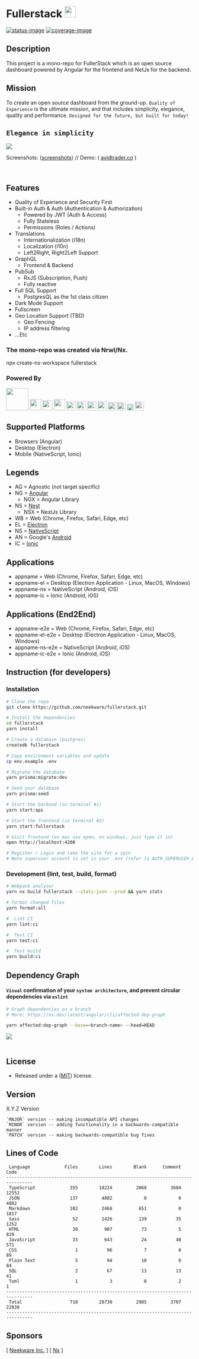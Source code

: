 # Fullerstack <img style="margin-bottom: -6px" width="30" src="libs/agx-assets/src/lib/images/tech/fullerstack-x250.png">

[![status-image]][status-link]
[![coverage-image]][coverage-link]

## Description

This project is a mono-repo for FullerStack which is an open source dashboard powered by Angular for the frontend and NetJs for the backend.

## Mission

To create an open source dashboard from the ground-up. `Quality of Experience` is the ultimate mission, and that includes simplicity, elegance, quality and performance. `Designed for the future, but built for today!`<br/>

## `Elegance in simplicity`

<img width="auto" src="libs/agx-assets/src/lib/images/misc/login.png">

Screenshots: ([screenshots](FEATURES.md)) // Demo: ( [avidtrader.co](https://app.avidtrader.co/) )

<br/>

## Features

- Quality of Experience and Security First
- Built-in Auth & Auth (Authentication & Authorization)
  - Powered by JWT (Auth & Access)
  - Fully Stateless
  - Permissions (Roles / Actions)
- Translations
  - Internationalization (i18n)
  - Localization (i10n)
  - Left2Right, Right2Left Support
- GraphQL
  - Frontend & Backend
- PubSub
  - RxJS (Subscription, Push)
  - Fully reactive
- Full SQL Support
  - PostgresQL as the 1st class citizen
- Dark Mode Support
- Fullscreen
- Geo Location Support (TBD)
  - Geo Fencing
  - IP address filtering
- ...Etc

### The mono-repo was created via Nrwl/Nx.

npx create-nx-workspace fullerstack

### Powered By

[<img style="margin-bottom: 1px" width="60" src="libs/agx-assets/src/lib/images/tech/nx-x250.png">](https://nx.dev/)
[<img style="margin-bottom: -6px" width="30" src="libs/agx-assets/src/lib/images/tech/angular-x250.png">](https://angular.io)
[<img style="margin-bottom: -5px" width="27" src="libs/agx-assets/src/lib/images/tech/nestjs-x250.png">](https://nestjs.com/)
[<img style="margin-bottom: -7px" width="30" src="libs/agx-assets/src/lib/images/tech/prisma-x250.png">](https://www.prisma.io/)
[<img style="margin-bottom: -4px" width="24" src="libs/agx-assets/src/lib/images/tech/graphql-x250.png">](https://graphql.org/)
[<img style="margin-bottom: -4px" width="24" src="libs/agx-assets/src/lib/images/tech/apollo-x250.png">](https://www.apollographql.com/)
[<img style="margin-bottom: -4px" width="24" src="libs/agx-assets/src/lib/images/tech/html5-x250.png">](https://en.wikipedia.org/wiki/HTML5)
[<img style="margin-bottom: -4px" width="24" src="libs/agx-assets/src/lib/images/tech/css3-x250.png">](https://www.w3.org/)
[<img style="margin-bottom: -4px" width="22" src="libs/agx-assets/src/lib/images/tech/scss-x250.png">](https://sass-lang.com/)
[<img style="margin-bottom: -4px" width="22" src="libs/agx-assets/src/lib/images/tech/psql-x250.png">](https://www.postgresql.org/)
[<img style="margin-bottom: -4px" width="18" src="libs/agx-assets/src/lib/images/tech/jest-x250.png">](https://jestjs.io/docs/getting-started)
[<img style="margin-bottom: -4px" width="24" src="libs/agx-assets/src/lib/images/tech/cypress-x250.png">](https://www.cypress.io/)

## Supported Platforms

- Browsers (Angular)
- Desktop (Electron)
- Mobile (NativeScript, Ionic)

## Legends

- AG = Agnostic (not target specific)
- NG = [Angular](angular.io)
  - NGX = Angular Library
- NS = [Nest](nestjs.com)
  - NSX = NestJs Library
- WB = Web (Chrome, Firefox, Safari, Edge, etc)
- EL = [Electron](electronjs.org)
- NS = [NativeScript](nativescript.org)
- AN = Google's [Android](android.com)
- IC = [Ionic](ionicframework.com)

## Applications

- appname = Web (Chrome, Firefox, Safari, Edge, etc)
- appname-el = Desktop (Electron Application - Linux, MacOS, Windows)
- appname-ns = NativeScript (Android, iOS)
- appname-ic = Ionic (Android, iOS)

## Applications (End2End)

- appname-e2e = Web (Chrome, Firefox, Safari, Edge, etc)
- appname-el-e2e = Desktop (Electron Application - Linux, MacOS, Windows)
- appname-ns-e2e = NativeScript (Android, iOS)
- appname-ic-e2e = Ionic (Android, iOS)

## Instruction (for developers)

### Installation

```bash
# Clone the repo
git clone https://github.com/neekware/fullerstack.git

# Install the dependencies
cd fullerstack
yarn install

# Create a database (postgres)
createdb fullerstack

# Copy environment variables and update
cp env.example .env

# Migrate the database
yarn prisma:migrate:dev

# Seed your database
yarn prisma:seed

# Start the backend (in terminal #1)
yarn start:api

# Start the frontend (in terminal #2)
yarn start:fullerstack

# Visit frontend (on mac use open, on windows, just type it in)
open http://localhost:4200

# Register / Login and take the site for a spin
# Note superuser account is set in your .env (refer to AUTH_SUPERUSER_EMAIL, AUTH_SUPERUSER_PASSWORD)
```

### Development (lint, test, build, format)

```bash
# Webpack analyzer
yarn nx build fullerstack --stats-json --prod && yarn stats

# Format changed files
yarn format:all

#  Lint CI
yarn lint:ci

#  Test CI
yarn test:ci

#  Test build
yarn build:ci
```

## Dependency Graph

#### `Visual` confirmation of your `system architecture`, and prevent circular dependencies via `eslint`

```bash
# Graph dependencies on a branch
# More: https://nx.dev/latest/angular/cli/affected-dep-graph

yarn affected:dep-graph --base=<branch-name> --head=HEAD
```

<img width="auto" src="libs/agx-assets/src/lib/images/misc/dep-graph.png">
<br/><br/>

## License

- Released under a ([MIT](https://raw.githubusercontent.com/neekware/fullerstack/main/LICENSE)) license.

## Version

X.Y.Z Version

    `MAJOR` version -- making incompatible API changes
    `MINOR` version -- adding functionality in a backwards-compatible manner
    `PATCH` version -- making backwards-compatible bug fixes

## Lines of Code

```txt<br>--------------------------------------------------------------------------------
 Language             Files        Lines        Blank      Comment         Code
--------------------------------------------------------------------------------
 TypeScript             355        18224         2068         3604        12552
 JSON                   137         4802            0            0         4802
 Markdown               102         2468          651            0         1817
 Sass                    52         1426          139           35         1252
 HTML                    30          907           73            5          829
 JavaScript              33          643           24           48          571
 CSS                      1           96            7            0           89
 Plain Text               5           94           10            0           84
 SQL                      2           67           13           13           41
 Toml                     1            3            0            2            1
--------------------------------------------------------------------------------
 Total                  718        28730         2985         3707        22038
--------------------------------------------------------------------------------
```

## Sponsors

[ [Neekware Inc.](http://neekware.com) ] [ [Nx](https://nx.dev) ]

[status-image]: https://github.com/neekware/fullerstack/actions/workflows/ci.yml/badge.svg
[status-link]: https://github.com/neekware/fullerstack/actions/workflows/ci.yml
[version-image]: https://img.shields.io/npm/v/@fullerstack.svg
[version-link]: https://www.npmjs.com/settings/fullerstack/packages
[coverage-image]: https://coveralls.io/repos/neekware/fullerstack/badge.svg
[coverage-link]: https://coveralls.io/r/neekware/fullerstack
